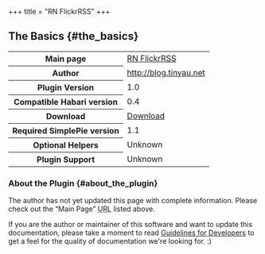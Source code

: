 +++
title = "RN FlickrRSS"
+++

## The Basics {#the_basics}

<table class="inline">
<tbody>
<tr>
<th>Main page</th>
<td><a href="http://blog.tinyau.net/archives/2007/07/29/habari-rn-flickrrss-plugin">RN FlickrRSS</a></td>
</tr>
<tr>
<th>Author</th>
<td><a href="http://blog.tinyau.net">http://blog.tinyau.net</a></td>
</tr>
<tr>
<th>Plugin Version</th>
<td>1.0</td>
</tr>
<tr>
<th>Compatible Habari version</th>
<td>0.4</td>
</tr>
<tr>
<th>Download</th>
<td><a href="http://blog.tinyau.net/download/8">Download</a></td>
</tr>
<tr>
<th>Required SimplePie version</th>
<td>1.1</td>
</tr>
<tr>
<th>Optional Helpers</th>
<td>Unknown</td>
</tr>
<tr>
<th>Plugin Support</th>
<td>Unknown</td>
</tr>
</tbody>
</table>

### About the Plugin {#about_the_plugin}

The author has not yet updated this page with complete information. Please check out the “Main Page” <abbr title="Uniform Resource Locator">URL</abbr> listed above.

If you are the author or maintainer of this software and want to update this documentation, please take a moment to read [Guidelines for Developers](@/wiki/plugins/guidelines_for_developers.md) to get a feel for the quality of documentation we're looking for. :)
